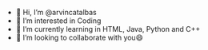 - 👋 Hi, I’m @arvincatalbas
- 👀 I’m interested in Coding
- 🌱 I’m currently learning in HTML, Java, Python and C++
- 💞️ I’m looking to collaborate with you😄
<!---
arvincatalbas/arvincatalbas is a ✨ special ✨ repository because its `README.md` (this file) appears on your GitHub profile.
You can click the Preview link to take a look at your changes.
--->
